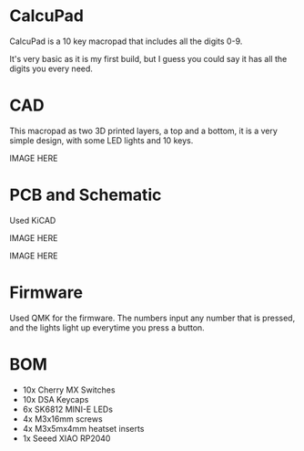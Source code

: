 # CalcuPad

CalcuPad is a 10 key macropad that includes all the digits 0-9.

It's very basic as it is my first build, but I guess you could say it has all the digits you every need.

# CAD

This macropad as two 3D printed layers, a top and a bottom, it is a very simple design, with some LED lights and 10 keys.

IMAGE HERE

# PCB and Schematic

Used KiCAD

IMAGE HERE

IMAGE HERE

# Firmware

Used QMK for the firmware. The numbers input any number that is pressed, and the lights light up everytime you press a button.

# BOM

- 10x Cherry MX Switches
- 10x DSA Keycaps
- 6x SK6812 MINI-E LEDs
- 4x M3x16mm screws
- 4x M3x5mx4mm heatset inserts
- 1x Seeed XIAO RP2040

